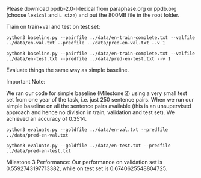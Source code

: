 Please download ppdb-2.0-l-lexical from paraphase.org or ppdb.org (choose `lexical` and `L size`) and put the 800MB file in the root folder.

Train on train+val and test on test set:

`python3 baseline.py --pairfile ../data/en-train-complete.txt --valfile ../data/en-val.txt --predfile ../data/pred-en-val.txt --v 1`

`python3 baseline.py --pairfile ../data/en-train-complete.txt --valfile ../data/en-test.txt --predfile ../data/pred-en-test.txt --v 1`


Evaluate things the same way as simple baseline.

Important Note: 

We ran our code for simple baseline (Milestone 2) using a very small test set from one year of the task, i.e. just 250 sentence pairs. When we run our simple baseline on all the sentence pairs available (this is an unsupervised approach and hence no division in train, validation and test set). We achieved an accuracy of 0.3514. 

`python3 evaluate.py --goldfile ../data/en-val.txt --predfile ../data/pred-en-val.txt`

`python3 evaluate.py --goldfile ../data/en-test.txt --predfile ../data/pred-en-test.txt`

Milestone 3 Performance:
Our performance on validation set is 0.5592743197713382, while on test set is 0.6740625548804725.
